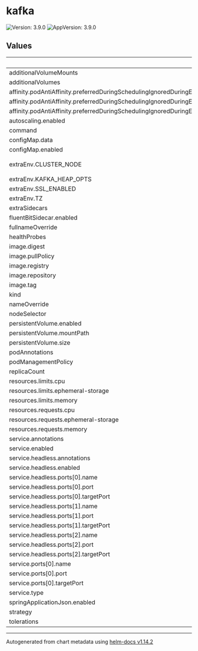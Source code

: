 # kafka

![Version: 3.9.0](https://img.shields.io/badge/Version-3.9.0-informational?style=flat-square) ![AppVersion: 3.9.0](https://img.shields.io/badge/AppVersion-3.9.0-informational?style=flat-square)

## Values

| Key | Type | Default | Description |
|-----|------|---------|-------------|
| additionalVolumeMounts | list | `[]` |  |
| additionalVolumes | list | `[]` |  |
| affinity.podAntiAffinity.preferredDuringSchedulingIgnoredDuringExecution[0].podAffinityTerm.labelSelector.matchLabels."app.kubernetes.io/name" | string | `"kafka"` |  |
| affinity.podAntiAffinity.preferredDuringSchedulingIgnoredDuringExecution[0].podAffinityTerm.topologyKey | string | `"kubernetes.io/hostname"` |  |
| affinity.podAntiAffinity.preferredDuringSchedulingIgnoredDuringExecution[0].weight | int | `1` |  |
| autoscaling.enabled | bool | `false` |  |
| command | list | `[]` |  |
| configMap.data | object | `{}` |  |
| configMap.enabled | bool | `false` |  |
| extraEnv.CLUSTER_NODE | string | `"{{ .Values.global.highAvailability.enabled }}"` |  |
| extraEnv.KAFKA_HEAP_OPTS | string | `"-XX:+UseContainerSupport"` |  |
| extraEnv.SSL_ENABLED | string | `"false"` |  |
| extraEnv.TZ | string | `"{{ .Values.global.timezone }}"` |  |
| extraSidecars | list | `[]` |  |
| fluentBitSidecar.enabled | bool | `false` |  |
| fullnameOverride | string | `"kafka"` |  |
| healthProbes | object | `{}` |  |
| image.digest | string | `""` |  |
| image.pullPolicy | string | `""` |  |
| image.registry | string | `"docker.io"` |  |
| image.repository | string | `"kafka"` |  |
| image.tag | string | `""` |  |
| kind | string | `"StatefulSet"` |  |
| nameOverride | string | `""` |  |
| nodeSelector | object | `{}` |  |
| persistentVolume.enabled | bool | `true` |  |
| persistentVolume.mountPath | string | `"/bitnami/kafka/"` |  |
| persistentVolume.size | string | `"6Gi"` |  |
| podAnnotations | object | `{}` |  |
| podManagementPolicy | string | `"Parallel"` |  |
| replicaCount | int | `3` |  |
| resources.limits.cpu | string | `"1"` |  |
| resources.limits.ephemeral-storage | string | `"2Gi"` |  |
| resources.limits.memory | string | `"4Gi"` |  |
| resources.requests.cpu | string | `"500m"` |  |
| resources.requests.ephemeral-storage | string | `"1Gi"` |  |
| resources.requests.memory | string | `"2Gi"` |  |
| service.annotations | object | `{}` |  |
| service.enabled | bool | `true` |  |
| service.headless.annotations | object | `{}` |  |
| service.headless.enabled | bool | `true` |  |
| service.headless.ports[0].name | string | `"tcp-client"` |  |
| service.headless.ports[0].port | int | `9092` |  |
| service.headless.ports[0].targetPort | string | `"kafka-client"` |  |
| service.headless.ports[1].name | string | `"tcp-internal"` |  |
| service.headless.ports[1].port | int | `9094` |  |
| service.headless.ports[1].targetPort | string | `"kafka-internal"` |  |
| service.headless.ports[2].name | string | `"tcp-controller"` |  |
| service.headless.ports[2].port | int | `9093` |  |
| service.headless.ports[2].targetPort | string | `"kafka-ctlr"` |  |
| service.ports[0].name | string | `"tcp-client"` |  |
| service.ports[0].port | int | `9092` |  |
| service.ports[0].targetPort | string | `"kafka-client"` |  |
| service.type | string | `"ClusterIP"` |  |
| springApplicationJson.enabled | bool | `false` |  |
| strategy | object | `{}` |  |
| tolerations | object | `{}` |  |

----------------------------------------------
Autogenerated from chart metadata using [helm-docs v1.14.2](https://github.com/norwoodj/helm-docs/releases/v1.14.2)
